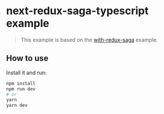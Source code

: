 # next-redux-saga-typescript example

> This example is based on the [with-redux-saga](https://github.com/zeit/next.js/tree/master/examples/with-redux-saga) example.

## How to use

Install it and run:

```bash
npm install
npm run dev
# or
yarn
yarn dev
```
